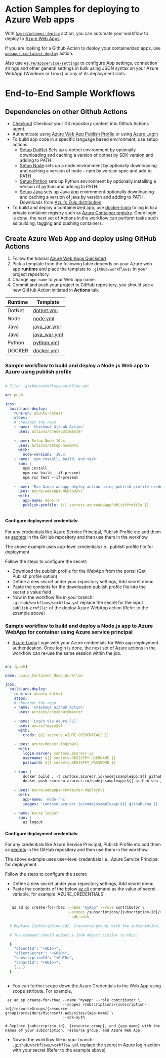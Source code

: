 # Action Samples for deploying to Azure Web apps 

With [`Azure/webapps-deploy`](https://github.com/Azure/webapps-deploy) action, you can automate your workflow to deploy to [Azure Web Apps](https://azure.microsoft.com/en-us/services/app-service/web/).

If you are looking for a Github Action to deploy your containerized apps, use [`webapps-container-deploy`](https://github.com/Azure/webapps-container-deploy) action.

Also use [`Azure/appservice-settings`](https://github.com/Azure/appservice-settings) to configure App settings, connection strings and other general settings in bulk using JSON syntax on your Azure WebApp (Windows or Linux) or any of its deployment slots.

# End-to-End Sample Workflows

## Dependencies on other Github Actions

* [Checkout](https://github.com/actions/checkout) Checkout your Git repository content into Github Actions agent.
* Authenticate using [Azure Web App Publish Profile](https://github.com/projectkudu/kudu/wiki/Deployment-credentials#site-credentials-aka-publish-profile-credentials) or using [Azure Login](https://github.com/Azure/login)
* To build app code in a specific language based environment, use setup actions 
  * [Setup DotNet](https://github.com/actions/setup-dotnet) Sets up a dotnet environment by optionally downloading and caching a version of dotnet by SDK version and adding to PATH .
  * [Setup Node](https://github.com/actions/setup-node) sets up a node environment by optionally downloading and caching a version of node - npm by version spec and add to PATH
  * [Setup Python](https://github.com/actions/setup-python) sets up Python environment by optionally installing a version of python and adding to PATH.
  * [Setup Java](https://github.com/actions/setup-java) sets up Java app environment optionally downloading and caching a version of java by version and adding to PATH. Downloads from [Azul's Zulu distribution](http://static.azul.com/zulu/bin/).
* To build and deploy a containerized app, use [docker-login](https://github.com/Azure/docker-login) to log in to a private container registry such as [Azure Container registry](https://azure.microsoft.com/en-us/services/container-registry/). 
Once login is done, the next set of Actions in the workflow can perform tasks such as building, tagging and pushing containers. 
  
## Create Azure Web App and deploy using GitHub Actions
1. Follow the tutorial [Azure Web Apps Quickstart](https://docs.microsoft.com/en-us/azure/app-service/overview#next-steps)
2. Pick a template from the following table depends on your Azure web app **runtime** and place the template to `.github/workflows/` in your project repository.
3. Change `app-name` to your Web app name.
4. Commit and push your project to GitHub repository, you should see a new GitHub Action initiated in **Actions** tab.

|  Runtime | Template |
|------------|---------|
| DotNet     | [dotnet.yml](https://github.com/Azure/actions-workflow-samples/blob/master/AppService/asp.net-core-webapp-on-azure.yml) | 
| Node       | [node.yml](https://github.com/Azure/actions-workflow-samples/blob/master/AppService/node.js-webapp-on-azure.yml) | 
| Java | [java_jar.yml](https://github.com/Azure/actions-workflow-samples/blob/master/AppService/java-jar-webapp-on-azure.yml) | 
| Java      | [java_war.yml](https://github.com/Azure/actions-workflow-samples/blob/master/AppService/java-war-webapp-on-azure.yml) |
| Python     | [python.yml](https://github.com/Azure/actions-workflow-samples/blob/master/AppService/python-webapp-on-azure.yml) | 
| DOCKER     | [docker.yml](https://github.com/Azure/actions-workflow-samples/blob/master/AppService/docker-webapp-container-on-azure.yml) | 


### Sample workflow to build and deploy a Node.js Web app to Azure using publish profile

```yaml

# File: .github/workflows/workflow.yml

on: push

jobs:
  build-and-deploy:
    runs-on: ubuntu-latest
    steps:
    # checkout the repo
    - name: 'Checkout Github Action' 
      uses: actions/checkout@master
    
    - name: Setup Node 10.x
      uses: actions/setup-node@v1
      with:
        node-version: '10.x'
    - name: 'npm install, build, and test'
      run: |
        npm install
        npm run build --if-present
        npm run test --if-present
       
    - name: 'Run Azure webapp deploy action using publish profile credentials'
      uses: azure/webapps-deploy@v1
      with: 
        app-name: node-rn
        publish-profile: ${{ secrets.azureWebAppPublishProfile }}
        

```

#### Configure deployment credentials:

For any credentials like Azure Service Principal, Publish Profile etc add them as [secrets](https://developer.github.com/actions/managing-workflows/storing-secrets/) in the GitHub repository and then use them in the workflow.

The above example uses app-level credentials i.e., publish profile file for deployment. 

Follow the steps to configure the secret:
  * Download the publish profile for the WebApp from the portal (Get Publish profile option)
  * Define a new secret under your repository settings, Add secret menu
  * Paste the contents for the downloaded publish profile file into the secret's value field
  * Now in the workflow file in your branch: `.github/workflows/workflow.yml` replace the secret for the input `publish-profile:` of the deploy Azure WebApp action (Refer to the example above)
    

### Sample workflow to build and deploy a Node.js app to Azure WebApp for container using Azure service principal

  * [Azure Login](https://github.com/Azure/login) Login with your Azure credentials for Web app deployment authentication. Once login is done, the next set of Azure actions in the workflow can re-use the same session within the job.

```yaml

on: [push]

name: Linux_Container_Node_Workflow

jobs:
  build-and-deploy:
    runs-on: ubuntu-latest
    steps:
    # checkout the repo
    - name: 'Checkout Github Action' 
      uses: actions/checkout@master
    
    - name: 'Login via Azure CLI'
      uses: azure/login@v1
      with:
        creds: ${{ secrets.AZURE_CREDENTIALS }}
    
    - uses: azure/docker-login@v1
      with:
        login-server: contoso.azurecr.io
        username: ${{ secrets.REGISTRY_USERNAME }}
        password: ${{ secrets.REGISTRY_PASSWORD }}
    
    - run: |
        docker build . -t contoso.azurecr.io/nodejssampleapp:${{ github.sha }}
        docker push contoso.azurecr.io/nodejssampleapp:${{ github.sha }} 
      
    - uses: azure/webapps-container-deploy@v1
      with:
        app-name: 'node-rnc'
        images: 'contoso.azurecr.io/nodejssampleapp:${{ github.sha }}'
    
    - name: Azure logout
      run: |
        az logout

```

#### Configure deployment credentials:

For any credentials like Azure Service Principal, Publish Profile etc add them as [secrets](https://help.github.com/en/articles/virtual-environments-for-github-actions#creating-and-using-secrets-encrypted-variables) in the GitHub repository and then use them in the workflow.

The above example uses user-level credentials i.e., Azure Service Principal for deployment. 

Follow the steps to configure the secret:
  * Define a new secret under your repository settings, Add secret menu
  * Paste the contents of the below [az cli](https://docs.microsoft.com/en-us/cli/azure/?view=azure-cli-latest) command as the value of secret variable, for example 'AZURE_CREDENTIALS'
```bash  

   az ad sp create-for-rbac --name "myApp" --role contributor \
                            --scopes /subscriptions/{subscription-id}/resourceGroups/{resource-group} \
                            --sdk-auth
                            
  # Replace {subscription-id}, {resource-group} with the subscription, resource group details of the WebApp
  
  # The command should output a JSON object similar to this:

  {
    "clientId": "<GUID>",
    "clientSecret": "<GUID>",
    "subscriptionId": "<GUID>",
    "tenantId": "<GUID>",
    (...)
  }
  
```
  * You can further scope down the Azure Credentials to the Web App using scope attribute. For example, 
  ```
   az ad sp create-for-rbac --name "myApp" --role contributor \
                            --scopes /subscriptions/{subscription-id}/resourceGroups/{resource-group}/providers/Microsoft.Web/sites/{app-name} \
                            --sdk-auth

  # Replace {subscription-id}, {resource-group}, and {app-name} with the names of your subscription, resource group, and Azure Web App.
```
  * Now in the workflow file in your branch: `.github/workflows/workflow.yml` replace the secret in Azure login action with your secret (Refer to the example above)
  

